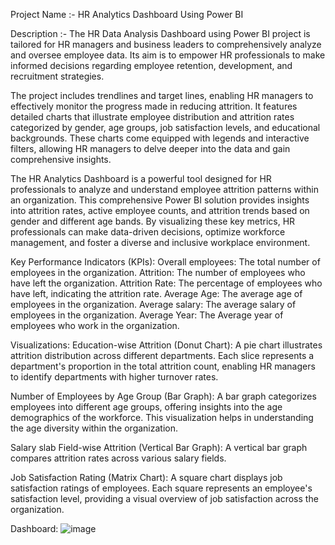 Project Name :-
HR Analytics Dashboard Using Power BI

Description :-
The HR Data Analysis Dashboard using Power BI project is tailored for HR managers and 
business leaders to comprehensively analyze and oversee employee data. Its aim is to empower HR professionals
to make informed decisions regarding employee retention, development, and recruitment strategies.

The project includes trendlines and target lines, enabling HR managers to effectively monitor the progress made in reducing attrition. 
It features detailed charts that illustrate employee distribution and attrition rates categorized by gender, age groups, job satisfaction levels, and 
educational backgrounds. These charts come equipped with legends and interactive filters, allowing HR managers to delve deeper into the data and gain comprehensive insights.

The HR Analytics Dashboard is a powerful tool designed for HR professionals to analyze and understand
employee attrition patterns within an organization. This comprehensive Power BI solution provides insights into attrition rates, 
active employee counts, and attrition trends based on gender and different age bands. By visualizing these key metrics, HR professionals can make data-driven decisions, 
optimize workforce management, and foster a diverse and inclusive workplace environment.

Key Performance Indicators (KPIs):
Overall employees: The total number of employees in the organization.
Attrition: The number of employees who have left the organization.
Attrition Rate: The percentage of employees who have left, indicating the attrition rate.
Average Age: The average age of employees in the organization.
Average salary: The average salary of employees in the organization.
Average Year: The Average year of employees who work in the organization.

Visualizations:
Education-wise Attrition (Donut Chart): A pie chart illustrates attrition distribution across different departments. 
Each slice represents a department's proportion in the total attrition count, enabling HR managers to identify departments with higher turnover rates.

Number of Employees by Age Group (Bar Graph): A bar graph categorizes employees into different age groups, offering insights into the age demographics of the workforce. 
This visualization helps in understanding the age diversity within the organization.

Salary slab Field-wise Attrition (Vertical Bar Graph): A vertical bar graph compares attrition rates across various salary fields. 

Job Satisfaction Rating (Matrix Chart): A square chart displays job satisfaction ratings of employees. Each square represents an employee's 
satisfaction level, providing a visual overview of job satisfaction across the organization.

Dashboard:
![image](https://github.com/user-attachments/assets/b7caf340-4fee-427e-99c4-e3ad849d8b59)


